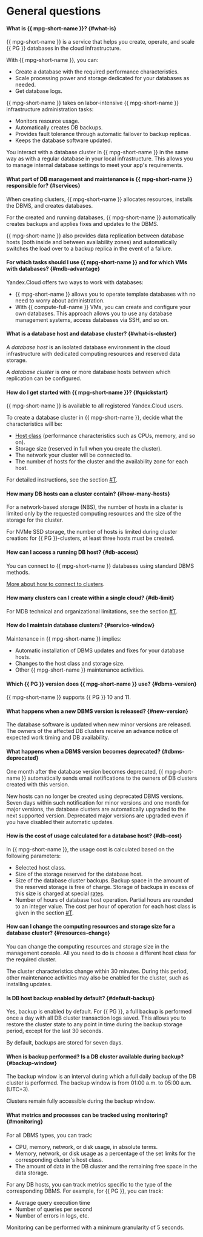 # General questions

#### What is {{ mpg-short-name }}? {#what-is}

{{ mpg-short-name }} is a service that helps you create, operate, and scale {{ PG }} databases in the cloud infrastructure.

With {{ mpg-short-name }}, you can:

- Create a database with the required performance characteristics.
- Scale processing power and storage dedicated for your databases as needed.
- Get database logs.

{{ mpg-short-name }} takes on labor-intensive {{ mpg-short-name }} infrastructure administration tasks:

- Monitors resource usage.
- Automatically creates DB backups.
- Provides fault tolerance through automatic failover to backup replicas.
- Keeps the database software updated.

You interact with a database cluster in {{ mpg-short-name }} in the same way as with a regular database in your local infrastructure. This allows you to manage internal database settings to meet your app's requirements.

#### What part of DB management and maintenance is {{ mpg-short-name }} responsible for? {#services}

When creating clusters, {{ mpg-short-name }} allocates resources, installs the DBMS, and creates databases.

For the created and running databases, {{ mpg-short-name }} automatically creates backups and applies fixes and updates to the DBMS.

{{ mpg-short-name }} also provides data replication between database hosts (both inside and between availability zones) and automatically switches the load over to a backup replica in the event of a failure.

#### For which tasks should I use {{ mpg-short-name }} and for which VMs with databases? {#mdb-advantage}

Yandex.Cloud offers two ways to work with databases:

- {{ mpg-short-name }} allows you to operate template databases with no need to worry about administration.
- With {{ compute-full-name }} VMs, you can create and configure your own databases. This approach allows you to use any database management systems, access databases via SSH, and so on.

#### What is a database host and database cluster? {#what-is-cluster}

_A database host_ is an isolated database environment in the cloud infrastructure with dedicated computing resources and reserved data storage.

_A database cluster_ is one or more database hosts between which replication can be configured.

#### How do I get started with {{ mpg-short-name }}? {#quickstart}

{{ mpg-short-name }} is available to all registered Yandex.Cloud users.

To create a database cluster in {{ mpg-short-name }}, decide what the characteristics will be:

- [Host class](../concepts/instance-types.md) (performance characteristics such as CPUs, memory, and so on).
- Storage size (reserved in full when you create the cluster).
- The network your cluster will be connected to.
- The number of hosts for the cluster and the availability zone for each host.

For detailed instructions, see the section [#T](../quickstart.md).

#### How many DB hosts can a cluster contain? {#how-many-hosts}

For a network-based storage (NBS), the number of hosts in a cluster is limited only by the requested computing resources and the size of the storage for the cluster.

For NVMe SSD storage, the number of hosts is limited during cluster creation: for {{ PG }}-clusters, at least three hosts must be created.

#### How can I access a running DB host? {#db-access}

You can connect to {{ mpg-short-name }} databases using standard DBMS methods.

[More about how to connect to clusters](../operations/connect.md).

#### How many clusters can I create within a single cloud? {#db-limit}

For MDB technical and organizational limitations, see the section [#T](../concepts/limits.md).

#### How do I maintain database clusters? {#service-window}

Maintenance in {{ mpg-short-name }} implies:

- Automatic installation of DBMS updates and fixes for your database hosts.
- Changes to the host class and storage size.
- Other {{ mpg-short-name }} maintenance activities.

#### Which {{ PG }} version does {{ mpg-short-name }} use? {#dbms-version}

{{ mpg-short-name }} supports {{ PG }} 10 and 11.

#### What happens when a new DBMS version is released? {#new-version}

The database software is updated when new minor versions are released. The owners of the affected DB clusters receive an advance notice of expected work timing and DB availability.

#### What happens when a DBMS version becomes deprecated? {#dbms-deprecated}

One month after the database version becomes deprecated, {{ mpg-short-name }} automatically sends email notifications to the owners of DB clusters created with this version.

New hosts can no longer be created using deprecated DBMS versions. Seven days within such notification for minor versions and one month for major versions, the database clusters are automatically upgraded to the next supported version. Deprecated major versions are upgraded even if you have disabled their automatic updates.

#### How is the cost of usage calculated for a database host? {#db-cost}

In {{ mpg-short-name }}, the usage cost is calculated based on the following parameters:

- Selected host class.
- Size of the storage reserved for the database host.
- Size of the database cluster backups. Backup space in the amount of the reserved storage is free of charge. Storage of backups in excess of this size is charged at special [rates](../pricing.md).
- Number of hours of database host operation. Partial hours are rounded to an integer value. The cost per hour of operation for each host class is given in the section [#T](../pricing.md).

#### How can I change the computing resources and storage size for a database cluster? {#resources-change}

You can change the computing resources and storage size in the management console. All you need to do is choose a different host class for the required cluster.

The cluster characteristics change within 30 minutes. During this period, other maintenance activities may also be enabled for the cluster, such as installing updates.

#### Is DB host backup enabled by default? {#default-backup}

Yes, backup is enabled by default. For {{ PG }}, a full backup is performed once a day with all DB cluster transaction logs saved. This allows you to restore the cluster state to any point in time during the backup storage period, except for the last 30 seconds.

By default, backups are stored for seven days.

#### When is backup performed? Is a DB cluster available during backup? {#backup-window}

The backup window is an interval during which a full daily backup of the DB cluster is performed. The backup window is from 01:00 a.m. to 05:00 a.m. (UTC+3).

Clusters remain fully accessible during the backup window.

#### What metrics and processes can be tracked using monitoring? {#monitoring}

For all DBMS types, you can track:

- CPU, memory, network, or disk usage, in absolute terms.
- Memory, network, or disk usage as a percentage of the set limits for the corresponding cluster's host class.
- The amount of data in the DB cluster and the remaining free space in the data storage.

For any DB hosts, you can track metrics specific to the type of the corresponding DBMS. For example, for {{ PG }}, you can track:

- Average query execution time
- Number of queries per second
- Number of errors in logs, etc.

Monitoring can be performed with a minimum granularity of 5 seconds.

